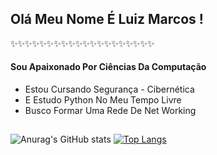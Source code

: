 ## Olá Meu Nome É Luiz Marcos ! 
✨✨✨✨✨✨✨✨✨✨✨✨✨✨✨✨✨✨✨✨
#### Sou Apaixonado Por Ciências Da Computação 
 * Estou Cursando Segurança - Cibernética 
 * E Estudo Python No Meu Tempo Livre
 * Busco Formar Uma Rede De Net Working
##
![Anurag's GitHub stats](https://github-readme-stats.vercel.app/api?username=LuizMarcos-PR&show_icons=true&theme=highcontrast)
[![Top Langs](https://github-readme-stats.vercel.app/api/top-langs/?username=LuizMarcos-PR&layout=compact)](https://github.com/anuraghazra/github-readme-stats)
##
